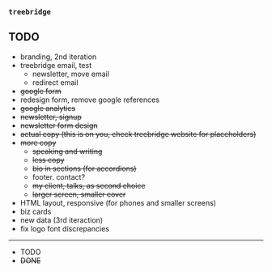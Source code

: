 ### `treebridge`

## TODO

- branding, 2nd iteration
- treebridge email, test
  - newsletter, move email
  - redirect email
- ~~google form~~
- redesign form, remove google references
- ~~google analytics~~
- ~~newsletter, signup~~
- ~~newsletter form design~~
- ~~actual copy (this is on you, check treebridge website for placeholders)~~
- ~~more copy~~
   - ~~speaking and writing~~
   - ~~less copy~~
   - ~~bio in sections (for accordions)~~
   - footer. contact?
   - ~~my client, talks, as second choice~~
   - ~~larger screen, smaller cover~~
- HTML layout, responsive (for phones and smaller screens)
- biz cards
- new data (3rd iteraction)
- fix logo font discrepancies

--------

- TODO
- ~~DONE~~
